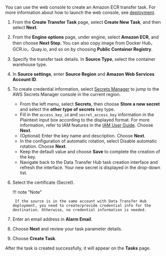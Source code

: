 You can use the web console to create an Amazon ECR transfer task. For more information about how to launch the web console, see [deployment](./deployment.md).

1. From the **Create Transfer Task** page, select **Create New Task**, and then select **Next**.

1. From the **Engine options** page, under engine, select **Amazon ECR**, and then choose **Next Step**. You can also copy image from Docker Hub，GCR.io，Quay.io, and so on by choosing **Public Container Registry**.

1. Specify the transfer task details. In **Source Type**, select the container warehouse type.

1. In **Source settings**, enter **Source Region** and **Amazon Web Services Account ID**.

1. To create credential information, select [Secrets Manager](https://console.aws.amazon.com/secretsmanager/home) to jump to the AWS Secrets Manager console in the current region.
    - From the left menu, select **Secrets**, then choose **Store a new secret** and select the **other type of secrets** key type.
    - Fill in the `access_key_id` and `secret_access_key` information in the Plaintext input box according to the displayed format. For more information, refer to IAM features in the [IAM User Guide](https://docs.aws.amazon.com/IAM/latest/UserGuide/introduction.html). Choose **Next**.
    - (Optional) Enter the key name and description. Choose **Next**.
    - In the configuration of automatic rotation, select Disable automatic rotation. Choose **Next**.
    - Keep the default value and choose **Save** to complete the creation of the key.
    - Navigate back to the Data Transfer Hub task creation interface and refresh the interface. Your new secret is displayed in the drop-down list.

1. Select the certificate (Secret).

    !!! note "Note"

        If the source is in the same account with Data Transfer Hub deployment, you need to create/provide credential info for the destination. Otherwise, no credential information is needed. 

1. Enter an email address in **Alarm Email**.

1. Choose **Next** and review your task parameter details. 

1. Choose **Create Task**. 

After the task is created successfully, it will appear on the **Tasks** page.
